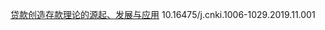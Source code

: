 [贷款创造存款理论的源起、发展与应用](https://kns.cnki.net/kcms2/article/abstract?v=HR7ide6_o4TrM1IymsJCPbDZc7eDf8CPnoGO9F_kJq2gy4vYe6erSfA2moldo2IGFgW9kA15kvAFgEUmJle7lT5u8RADCEouFFAQjZAP5Kq2GoTmmxPigtPpNnVRuUaN__XFZsGC-u0=&uniplatform=NZKPT&flag=copy)
10.16475/j.cnki.1006-1029.2019.11.001